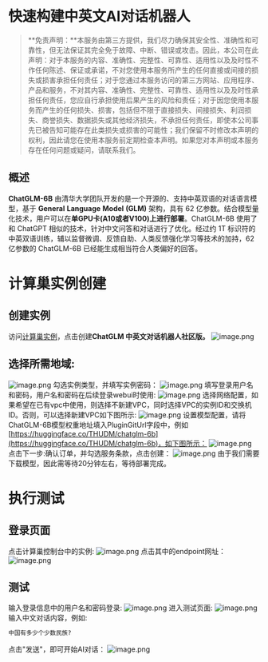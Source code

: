 # 快速构建中英文AI对话机器人

>**免责声明：**本服务由第三方提供，我们尽力确保其安全性、准确性和可靠性，但无法保证其完全免于故障、中断、错误或攻击。因此，本公司在此声明：对于本服务的内容、准确性、完整性、可靠性、适用性以及及时性不作任何陈述、保证或承诺，不对您使用本服务所产生的任何直接或间接的损失或损害承担任何责任；对于您通过本服务访问的第三方网站、应用程序、产品和服务，不对其内容、准确性、完整性、可靠性、适用性以及及时性承担任何责任，您应自行承担使用后果产生的风险和责任；对于因您使用本服务而产生的任何损失、损害，包括但不限于直接损失、间接损失、利润损失、商誉损失、数据损失或其他经济损失，不承担任何责任，即使本公司事先已被告知可能存在此类损失或损害的可能性；我们保留不时修改本声明的权利，因此请您在使用本服务前定期检查本声明。如果您对本声明或本服务存在任何问题或疑问，请联系我们。


## 概述

**ChatGLM-6B** 由清华大学团队开发的是一个开源的、支持中英双语的对话语言模型，基于 **General** **Language** **Model** **(GLM)** 架构，具有 62 亿参数。结合模型量化技术，用户可以在**单GPU卡(A10或者V100)上进行部署**。ChatGLM-6B 使用了和 ChatGPT 相似的技术，针对中文问答和对话进行了优化。经过约 1T 标识符的中英双语训练，辅以监督微调、反馈自助、人类反馈强化学习等技术的加持，62 亿参数的 ChatGLM-6B 已经能生成相当符合人类偏好的回答。
# 计算巢实例创建
## 创建实例
访问[计算巢实例](https://computenest.console.aliyun.com/user/cn-hangzhou/recommendService)，点击创建**ChatGLM 中英文对话机器人社区版。**
![image.png](https://intranetproxy.alipay.com/skylark/lark/0/2023/png/125679/1687250427454-3ac327af-8d0b-4022-a5a3-6778092f87fe.png#clientId=u6d8ed4f9-232c-4&from=paste&height=408&id=ua4303fcb&originHeight=815&originWidth=968&originalType=binary&ratio=2&rotation=0&showTitle=false&size=685031&status=done&style=none&taskId=ua129f29e-b06d-41f7-84fa-36135a7aa52&title=&width=484)
## 选择所需地域:
![image.png](https://intranetproxy.alipay.com/skylark/lark/0/2023/png/125679/1685066681428-c9ad983f-eba7-4705-a508-1e7e79d5809f.png#clientId=u98f890e2-bf6b-4&from=paste&height=632&id=uc1466379&originHeight=632&originWidth=2022&originalType=binary&ratio=1&rotation=0&showTitle=false&size=1060858&status=done&style=none&taskId=u1222a295-5b65-4e09-b52c-35be36b94f7&title=&width=2022)
勾选实例类型，并填写实例密码：
![image.png](https://intranetproxy.alipay.com/skylark/lark/0/2023/png/125679/1685066734916-f5216e58-a314-4bb4-a4c6-3c07efe15ca1.png#clientId=u98f890e2-bf6b-4&from=paste&height=986&id=u4cfcc128&originHeight=986&originWidth=2168&originalType=binary&ratio=1&rotation=0&showTitle=false&size=1877143&status=done&style=none&taskId=u641f88d6-6a62-4d88-ba0f-224238d2460&title=&width=2168)
填写登录用户名和密码，用户名和密码在后续登录webui时使用:
![image.png](https://intranetproxy.alipay.com/skylark/lark/0/2023/png/125679/1685066772866-82dbbcfd-a808-4800-84aa-a43596df8239.png#clientId=u98f890e2-bf6b-4&from=paste&height=414&id=ua326f875&originHeight=414&originWidth=2158&originalType=binary&ratio=1&rotation=0&showTitle=false&size=748549&status=done&style=none&taskId=uc9af6f1e-5916-4100-8449-ef9f6361b69&title=&width=2158)
选择网络配置，如果希望在已有vpc中使用，则选择不新建VPC，同时选择VPC的实例ID和交换机ID。否则，可以选择新建VPC如下图所示:
![image.png](https://intranetproxy.alipay.com/skylark/lark/0/2023/png/125679/1687250587569-7947651f-67f0-4741-af48-448aea57fac7.png#clientId=u6d8ed4f9-232c-4&from=paste&height=258&id=uc4fc051d&originHeight=371&originWidth=814&originalType=binary&ratio=2&rotation=0&showTitle=false&size=191675&status=done&style=none&taskId=u87fb6094-fac6-40ee-8366-85c04091a8d&title=&width=566)
设置模型配置，请将ChatGLM-6B模型权重地址填入PluginGitUrl字段中，例如[https://huggingface.co/THUDM/chatglm-6b](https://huggingface.co/THUDM/chatglm-6b)，如下图所示：
![image.png](https://intranetproxy.alipay.com/skylark/lark/0/2023/png/125679/1687250670062-a6cb4297-764a-4bfa-bc4c-b2c65af612fd.png#clientId=u6d8ed4f9-232c-4&from=paste&height=191&id=ud10ef6a9&originHeight=277&originWidth=820&originalType=binary&ratio=2&rotation=0&showTitle=false&size=148713&status=done&style=none&taskId=ud0c7cdb9-bb1a-4ea3-86b0-7bc24db7f92&title=&width=566)
点击下一步:确认订单，并勾选服务条款，点击创建：
![image.png](https://intranetproxy.alipay.com/skylark/lark/0/2023/png/125679/1685066899702-b24b6a24-32f4-49be-a797-47961dd02202.png#clientId=u98f890e2-bf6b-4&from=paste&height=217&id=ub402146f&originHeight=448&originWidth=970&originalType=binary&ratio=1&rotation=0&showTitle=false&size=409082&status=done&style=none&taskId=u93db4c88-6d08-4357-8d40-1aac1c578f7&title=&width=470)
由于我们需要下载模型，因此需等待20分钟左右，等待部署完成。
# 执行测试
## 登录页面
点击计算巢控制台中的实例:
![image.png](https://intranetproxy.alipay.com/skylark/lark/0/2023/png/125679/1687254805477-f54c93a7-3177-4b4e-9ba6-ec2250092f6b.png#clientId=u7a73b449-7a4c-4&from=paste&height=346&id=u0f6975ff&originHeight=692&originWidth=1078&originalType=binary&ratio=2&rotation=0&showTitle=false&size=505125&status=done&style=none&taskId=ue136bf40-021e-407f-974f-65279a5dee0&title=&width=539)
点击其中的endpoint网址：
![image.png](https://intranetproxy.alipay.com/skylark/lark/0/2023/png/125679/1685067348654-6ef6bc5e-b291-4a37-98d0-fc2e40c30b2a.png#clientId=u98f890e2-bf6b-4&from=paste&height=1190&id=u76383091&originHeight=1190&originWidth=2588&originalType=binary&ratio=1&rotation=0&showTitle=false&size=2541533&status=done&style=none&taskId=udaf1cb4b-4017-454a-ba32-218624e9c6f&title=&width=2588)
## 测试
输入登录信息中的用户名和密码登录:
![image.png](https://intranetproxy.alipay.com/skylark/lark/0/2023/png/125679/1685067431628-1f7b4b83-eda3-4d7b-9522-6959a7c69047.png#clientId=u98f890e2-bf6b-4&from=paste&height=1710&id=u9571d219&originHeight=1710&originWidth=3128&originalType=binary&ratio=1&rotation=0&showTitle=false&size=3856733&status=done&style=none&taskId=u49d8db20-a82b-458d-8843-e0c0a5bc6ce&title=&width=3128)
进入测试页面:
![image.png](https://intranetproxy.alipay.com/skylark/lark/0/2023/png/140360/1681704084081-283c4e07-fe8d-4f97-9026-45b42e8c4683.png#clientId=u8ac9958f-c728-4&from=paste&height=687&id=u8b313080&originHeight=945&originWidth=1920&originalType=binary&ratio=1.375&rotation=0&showTitle=false&size=158934&status=done&style=none&taskId=uad9ffe18-959a-4b01-ae5f-d827336df06&title=&width=1396.3636363636363)
输入中文对话内容，例如:
```bash
中国有多少个少数民族?
```
点击"发送"，即可开始AI对话：
![image.png](https://intranetproxy.alipay.com/skylark/lark/0/2023/png/140360/1681704214021-bfe8a798-99da-464c-ab07-bd9318ead398.png#clientId=u8ac9958f-c728-4&from=paste&height=687&id=u5fa60210&originHeight=945&originWidth=1920&originalType=binary&ratio=1.375&rotation=0&showTitle=false&size=203603&status=done&style=none&taskId=u942b73bd-f0a3-4b2e-81db-7a97f649daf&title=&width=1396.3636363636363)


